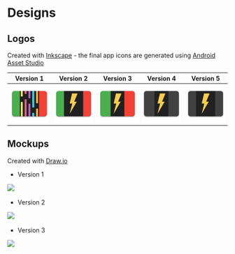 # Designs

## Logos
Created with [Inkscape](http://www.inkscape.org/) - the final app icons are generated using [Android Asset Studio](https://romannurik.github.io/AndroidAssetStudio/icons-launcher.html)

| Version 1 | Version 2 | Version 3 | Version 4 | Version 5 |
|:---------:|:---------:|:---------:|:---------:|:---------:|
| <img src="logo_v1.png" width="256"> | <img src="logo_v2.png" width="256"> | <img src="logo_v3.png" width="256"> | <img src="logo_v4.png" width="256"> | <img src="logo_v5.png" width="256">

## Mockups
Created with [Draw.io](https://draw.io)

* Version 1

![](mockups_v1.png)

* Version 2

![](mockups_v2.png)

* Version 3

![](mockups_v3.png)
